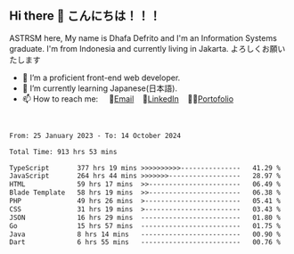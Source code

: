 ## Hi there 👋 こんにちは！！！
ASTRSM here, My name is Dhafa Defrito and I'm an Information Systems graduate. I'm from Indonesia and currently living in Jakarta. よろしくお願いたします

- 🔭 I’m a proficient front-end web developer.
- 🌱 I’m currently learning Japanese(日本語).
- 📫 How to reach me: &nbsp;&nbsp;&nbsp;&nbsp;📧[Email](ddefrito@gmail.com)&nbsp;&nbsp;&nbsp;&nbsp;💼[LinkedIn](https://www.linkedin.com/in/dhafa-defrita-rama-yudistira-9357a9229/)&nbsp;&nbsp;&nbsp;&nbsp;👨‍🎨[Portofolio](https://ddefrito.vercel.app/)
<br>
<!-- <p align="left">
<a href="https://github.com/ASTRSM">
  <img height="180em" src="https://github-readme-stats-eight-theta.vercel.app/api?username=ASTRSM&show_icons=true&theme=dracula&include_all_commits=true&count_private=true"/>
  <img height="180em" src="https://github-readme-stats-eight-theta.vercel.app/api/top-langs/?username=ASTRSM&layout=compact&langs_count=8&theme=dracula"/>
</a>
</p> -->

<!--START_SECTION:waka-->

```txt
From: 25 January 2023 - To: 14 October 2024

Total Time: 913 hrs 53 mins

TypeScript       377 hrs 19 mins >>>>>>>>>>---------------   41.29 %
JavaScript       264 hrs 44 mins >>>>>>>------------------   28.97 %
HTML             59 hrs 17 mins  >>-----------------------   06.49 %
Blade Template   58 hrs 19 mins  >>-----------------------   06.38 %
PHP              49 hrs 26 mins  >------------------------   05.41 %
CSS              31 hrs 19 mins  >------------------------   03.43 %
JSON             16 hrs 29 mins  -------------------------   01.80 %
Go               15 hrs 57 mins  -------------------------   01.75 %
Java             8 hrs 14 mins   -------------------------   00.90 %
Dart             6 hrs 55 mins   -------------------------   00.76 %
```

<!--END_SECTION:waka-->
